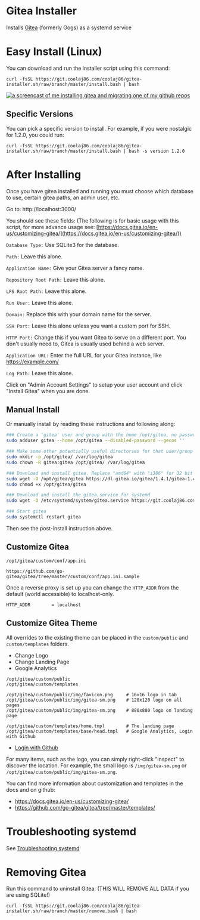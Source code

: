 # Gitea Installer

Installs [Gitea](https://gitea.io) (formerly Gogs) as a systemd service

# Easy Install (Linux)

You can download and run the installer script using this command:

`curl -fsSL https://git.coolaj86.com/coolaj86/gitea-installer.sh/raw/branch/master/install.bash | bash`

<a href="https://youtu.be/dTvTBlzKqgg" target="_blank"><img title="How to install Gitea" alt="a screencast of me installing gitea and migrating one of my github repos" src="https://i.imgur.com/e4CZdBu.png"></a>

## Specific Versions

You can pick a specific version to install. For example, if you were nostalgic for 1.2.0, you could run:

`curl -fsSL https://git.coolaj86.com/coolaj86/gitea-installer.sh/raw/branch/master/install.bash | bash -s version 1.2.0`

# After Installing

Once you have gitea installed and running you must choose
which database to use, certain gitea paths, an admin user, etc.

Go to: http://localhost:3000/

You should see these fields: (The following is for basic usage with this script, for more advance usage see: [https://docs.gitea.io/en-us/customizing-gitea/](https://docs.gitea.io/en-us/customizing-gitea/))

`Database Type:` Use SQLite3 for the database.

`Path:` Leave this alone.

`Application Name:` Give your Gitea server a fancy name.

`Repository Root Path:` Leave this alone.

`LFS Root Path:` Leave this alone.

`Run User:` Leave this alone.

`Domain:` Replace this with your domain name for the server.

`SSH Port:` Leave this alone unless you want a custom port for SSH.

`HTTP Port:` Change this if you want Gitea to serve on a different port. You don't usually need to, Gitea is usually used behind a web server.

`Application URL:` Enter the full URL for your Gitea instance, like https://example.com/

`Log Path:` Leave this alone.

Click on "Admin Account Settings" to setup your user account and click "Install Gitea" when you are done.

## Manual Install

Or manually install by reading these instructions and following along:

```bash
### Create a 'gitea' user and group with the home /opt/gitea, no password (because it's a system user) and no GECOS
sudo adduser gitea --home /opt/gitea --disabled-password --gecos ''

### Make some other potentially useful directories for that user/group
sudo mkdir -p /opt/gitea/ /var/log/gitea
sudo chown -R gitea:gitea /opt/gitea/ /var/log/gitea

### Download and install gitea. Replace "amd64" with "i386" for 32 bit x86 or "arm-7" for ARMv7 and "arm-6" for ARMv6.
sudo wget -O /opt/gitea/gitea https://dl.gitea.io/gitea/1.4.1/gitea-1.4.1-linux-amd64
sudo chmod +x /opt/gitea/gitea

### Download and install the gitea.service for systemd
sudo wget -O /etc/systemd/system/gitea.service https://git.coolaj86.com/coolaj86/gitea-installer.sh/raw/master/dist/etc/systemd/system/gitea.service

### Start gitea
sudo systemctl restart gitea
```

Then see the post-install instruction above.

## Customize Gitea

```
/opt/gitea/custom/conf/app.ini

https://github.com/go-gitea/gitea/tree/master/custom/conf/app.ini.sample
```

Once a reverse proxy is set up you can change the `HTTP_ADDR` from the default (world accessible) to localhost-only.

```
HTTP_ADDR        = localhost
```

## Customize Gitea Theme

All overrides to the existing theme can be placed in the `custom/public` and `custom/templates` folders.

* Change Logo
* Change Landing Page
* Google Analytics

```
/opt/gitea/custom/public
/opt/gitea/custom/templates

/opt/gitea/custom/public/img/favicon.png     # 16x16 logo in tab
/opt/gitea/custom/public/img/gitea-sm.png    # 120x120 logo on all pages
/opt/gitea/custom/public/img/gitea-sm.png    # 880x880 logo on landing page

/opt/gitea/custom/templates/home.tmpl        # The landing page
/opt/gitea/custom/templates/base/head.tmpl   # Google Analytics, Login with Github
```

* [Login with Github](https://git.coolaj86.com/coolaj86/gitea-installer.sh/src/tag/v1.0.0/custom/templates/base/head.tmpl#L277)

For many items, such as the logo, you can simply right-click "inspect" to discover the location. For example, the small logo is `/img/gitea-sm.png` or `/opt/gitea/custom/public/img/gitea-sm.png`.

You can find more information about customization and templates in the docs and on github:

* https://docs.gitea.io/en-us/customizing-gitea/
* https://github.com/go-gitea/gitea/tree/master/templates/

# Troubleshooting systemd

See [Troubleshooting systemd](https://git.coolaj86.com/coolaj86/service-installer.sh/src/master/README.md#troubleshooting-systemd)

# Removing Gitea

Run this command to uninstall Gitea: (THIS WILL REMOVE ALL DATA if you are using SQLite!)

`curl -fsSL https://git.coolaj86.com/coolaj86/gitea-installer.sh/raw/branch/master/remove.bash | bash`
